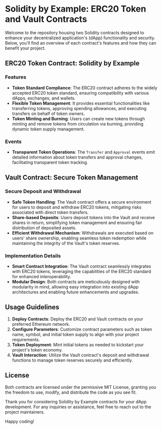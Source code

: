 # Solidity by Example: ERC20 Token and Vault Contracts

Welcome to the repository housing two Solidity contracts designed to enhance your decentralized application's (dApp) functionality and security. Below, you'll find an overview of each contract's features and how they can benefit your project.

## ERC20 Token Contract: Solidity by Example

### Features
- **Token Standard Compliance**: The ERC20 contract adheres to the widely accepted ERC20 token standard, ensuring compatibility with various dApps, exchanges, and wallets.
- **Flexible Token Management**: It provides essential functionalities like transferring tokens, approving spending allowances, and executing transfers on behalf of token owners.
- **Token Minting and Burning**: Users can create new tokens through minting and remove tokens from circulation via burning, providing dynamic token supply management.

### Events
- **Transparent Token Operations**: The `Transfer` and `Approval` events emit detailed information about token transfers and approval changes, facilitating transparent token tracking.

## Vault Contract: Secure Token Management

### Secure Deposit and Withdrawal
- **Safe Token Handling**: The Vault contract offers a secure environment for users to deposit and withdraw ERC20 tokens, mitigating risks associated with direct token transfers.
- **Share-based Deposits**: Users deposit tokens into the Vault and receive shares in return, simplifying token management and ensuring fair distribution of deposited assets.
- **Efficient Withdrawal Mechanism**: Withdrawals are executed based on users' share ownership, enabling seamless token redemption while maintaining the integrity of the Vault's token reserves.

### Implementation Details
- **Smart Contract Integration**: The Vault contract seamlessly integrates with ERC20 tokens, leveraging the capabilities of the ERC20 standard for enhanced interoperability.
- **Modular Design**: Both contracts are meticulously designed with modularity in mind, allowing easy integration into existing dApp architectures and enabling future enhancements and upgrades.

## Usage Guidelines
1. **Deploy Contracts**: Deploy the ERC20 and Vault contracts on your preferred Ethereum network.
2. **Configure Parameters**: Customize contract parameters such as token name, symbol, and initial token supply to align with your project requirements.
3. **Token Deployment**: Mint initial tokens as needed to kickstart your project's token economy.
4. **Vault Interaction**: Utilize the Vault contract's deposit and withdrawal functions to manage token reserves securely and efficiently.

## License
Both contracts are licensed under the permissive MIT License, granting you the freedom to use, modify, and distribute the code as you see fit.

Thank you for considering Solidity by Example contracts for your dApp development. For any inquiries or assistance, feel free to reach out to the project maintainers.

Happy coding!
